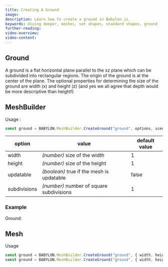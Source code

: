 ```yaml
---
title: Creating A Ground
image:
description: Learn how to create a ground in Babylon.js.
keywords: diving deeper, meshes, set shapes, standard shapes, ground
further-reading:
video-overview:
video-content:
---
```


## Ground

A ground is a flat horizontal plane parallel to the xz plane which can be subdivided into rectangular regions. The origin of the ground is at the center of the plane. The optional properties for determining the size of the ground are width (x) and height (z) (and yes we all agree that depth would be more descriptive than height!)

## MeshBuilder

Usage :

```javascript
const ground = BABYLON.MeshBuilder.CreateGround("ground", options, scene); //scene is optional and defaults to the current scene
```

| option       | value                                     | default value |
| ------------ | ----------------------------------------- | ------------- |
| width        | _(number)_ size of the width              | 1             |
| height       | _(number)_ size of the height             | 1             |
| updatable    | _(boolean)_ true if the mesh is updatable | false         |
| subdivisions | _(number)_ number of square subdivisions  | 1             |

### Example

Ground: <Playground id="#45R5JK" title="Create a Ground" description="Simple example of creating a ground."/>

## Mesh

Usage

```javascript
const ground = BABYLON.MeshBuilder.CreateGround("ground", { width, height, subdivisions }, scene);
const ground = BABYLON.MeshBuilder.CreateGround("ground", { width, height, subdivisions }, scene, updatable); //one optional parameter after scene
```
